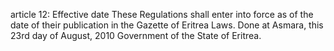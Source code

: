 article 12: Effective date
These Regulations shall enter into force as of the date of their publication in the Gazette of Eritrea Laws.
Done at Asmara, this 23rd day of August, 2010
Government of the State of Eritrea. 
<ul>
</ul>